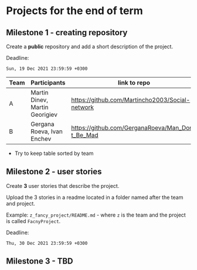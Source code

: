 # Projects for the end of term


## Milestone 1 - creating repository

Create a **public** repository and add a short description of the project.

Deadline:

```
Sun, 19 Dec 2021 23:59:59 +0300
```

| Team | Participants | link to repo |
|------|--------------|--------------|
| A | Martin Dinev, Martin Georigiev | https://github.com/Martincho2003/Social-network |
| B | Gergana Roeva, Ivan Enchev | https://github.com/GerganaRoeva/Man_Don-t_Be_Mad |


* Try to keep table sorted by team


## Milestone 2 - user stories

Create **3** user stories that describe the project.

Upload the 3 stories in a readme located in a folder named after the team and project. 

Example: `z_fancy_project/README.md` - where `z` is the team and the project is called `FacnyProject`.


Deadline:

```
Thu, 30 Dec 2021 23:59:59 +0300
```

## Milestone 3 - TBD